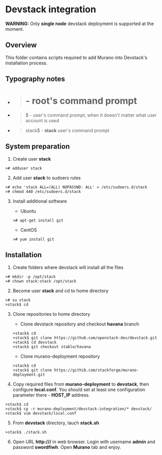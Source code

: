 # Devstack integration

**WARNING:** Only **single node** devstack deployment is supported at the moment.

## Overview

This folder contains scripts required to add Murano into Devstack's installation process.

## Typography notes

* ># - root's command prompt
* >$ - user's command prompt, when it doesn't matter what user account is used
* >stack$ - **stack** user's command prompt

## System preparation

1. Create user **stack**

```
># adduser stack
```

2. Add user **stack** to sudoers rules

```
># echo 'stack ALL=(ALL) NOPASSWD: ALL' > /etc/sudoers.d/stack
># chmod 440 /etc/sudoers.d/stack
```

3. Install additional software

	* Ubuntu

	```
	># apt-get install git
	```

	* CentOS

	```
	># yum install git
	```

## Installation

1. Create folders where devstack will install all the files

```
># mkdir -p /opt/stack
># chown stack:stack /opt/stack
```

2. Become user **stack** and cd to home directory

```
># su stack
>stack$ cd
```

3. Clone repositories to home directory

	* Clone devstack repository and checkout **havana** branch

	```
	>stack$ cd
	>stack$ git clone https://github.com/openstack-dev/devstack.git
	>stack$ cd devstack
	>stack$ git checkout stable/havana
	```

	* Clone murano-deployment repository

	```
	>stack$ cd
	>stack$ git clone https://githib.com/stackforge/murano-deployment.git
	```

4. Copy required files from **murano-deployment** to **devstack**, then configure **local.conf**. You should set at least one configuration parameter there - **HOST_IP** address.

```
>stack$ cd
>stack$ cp -r murano-deployment/devstack-integration/* devstack/
>stack$ vim devstack/local.conf
```

5. From **devstack** directory, lauch **stack.sh**

```
>stack$ ./stack.sh
```

6. Open URL **http://<your host ip>/** in web browser. Login with username **admin** and password **swordfiwh**. Open **Murano** tab and enjoy.

